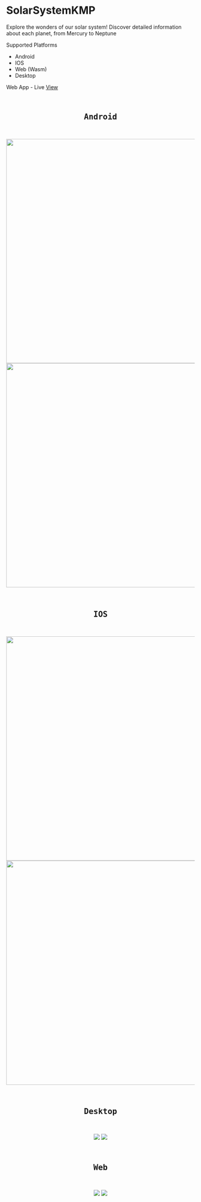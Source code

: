 <H1>SolarSystemKMP</H1>

Explore the wonders of our solar system! Discover detailed information about each planet, from Mercury to Neptune

Supported Platforms
- Android
- IOS
- Web (Wasm)
- Desktop

Web App - Live [View](https://ismai117.github.io/SolarSystemKMP/)


##

<pre>
<h2 align="center">Android</h2>
</pre>
<p align="center">
  <img src="readme-images/android/planets-list.png" height=600>
  <img src="readme-images/android/planet-detail.png" height=600>
</p>
<pre>  
<h2 align="center">IOS</h2>
</pre>
<p align="center">
  <img src="readme-images/ios/planets-list.png" height=600>
  <img src="readme-images/ios/planet-detail.png" height=600>
</p>
<pre> 
<h2 align="center">Desktop</h2>
</pre>
<p align="center">
  <img src="readme-images/desktop/planets-list.png">
  <img src="readme-images/desktop/planet-detail.png">
</p>
<pre> 
<h2 align="center">Web</h2>
</pre>
<p align="center">
  <img src="readme-images/web/planets-list.png">
  <img src="readme-images/web/planet-detail.png">
</p>
